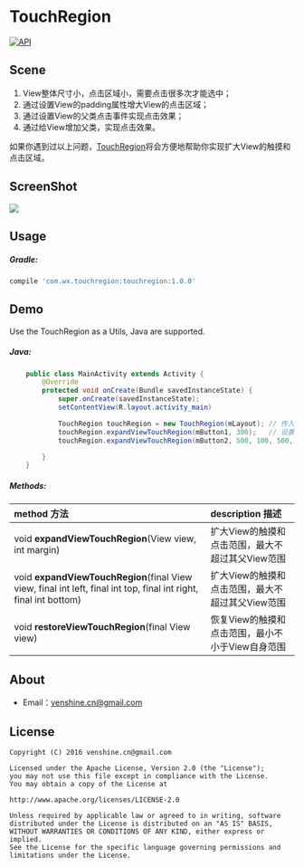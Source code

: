 # TouchRegion

[![API](https://img.shields.io/badge/API-14%2B-brightgreen.svg?style=flat)](https://android-arsenal.com/api?level=14)


Scene
--
1. View整体尺寸小，点击区域小，需要点击很多次才能选中；
2. 通过设置View的padding属性增大View的点击区域；
3. 通过设置View的父类点击事件实现点击效果；
4. 通过给View增加父类，实现点击效果。  

如果你遇到过以上问题，[TouchRegion](https://github.com/venshine/TouchRegion)将会方便地帮助你实现扩大View的触摸和点击区域。

ScreenShot
--
![](https://github.com/venshine/TouchRegion/blob/master/screenshot/screenshot.gif)

Usage
--
##### Gradle:
```groovy
compile 'com.wx.touchregion:touchregion:1.0.0'
```

Demo
--
Use the TouchRegion as a Utils, Java are supported.

##### Java:
```Java
    public class MainActivity extends Activity {
        @Override
        protected void onCreate(Bundle savedInstanceState) {
            super.onCreate(savedInstanceState);
            setContentView(R.layout.activity_main)

            TouchRegion touchRegion = new TouchRegion(mLayout); // 传入父类引用
            touchRegion.expandViewTouchRegion(mButton1, 300);   // 设置button1扩大300px点击区域
            touchRegion.expandViewTouchRegion(mButton2, 500, 100, 500, 100);    // 设置button2扩大(ltrt:500,100,500,100)点击区域

        }
    }
```

##### Methods:
| method 方法          | description 描述 |
|:---				 |:---|
| void **expandViewTouchRegion**(View view, int margin)  	     | 扩大View的触摸和点击范围，最大不超过其父View范围 |
| void **expandViewTouchRegion**(final View view, final int left, final int top, final int right, final int bottom) | 扩大View的触摸和点击范围，最大不超过其父View范围 |
| void **restoreViewTouchRegion**(final View view) 	     | 恢复View的触摸和点击范围，最小不小于View自身范围 |


About
--
* Email：venshine.cn@gmail.com


License
--
    Copyright (C) 2016 venshine.cn@gmail.com

    Licensed under the Apache License, Version 2.0 (the "License");
    you may not use this file except in compliance with the License.
    You may obtain a copy of the License at

    http://www.apache.org/licenses/LICENSE-2.0

    Unless required by applicable law or agreed to in writing, software
    distributed under the License is distributed on an "AS IS" BASIS,
    WITHOUT WARRANTIES OR CONDITIONS OF ANY KIND, either express or implied.
    See the License for the specific language governing permissions and
    limitations under the License.

